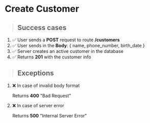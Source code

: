 # Create Customer

> ## Success cases

1. ✅ User sends a **POST** request to route **/customers**
2. ✅ User sends in the **Body**: { name, phone_number, birth_date }
3. ✅ Server creates an active customer in the database
4. ✅ Returns **201** with the customer info

> ## Exceptions

1. ❌ In case of invalid body format

    Returns **400** "Bad Request"

2. ❌ In case of server error

    Returns **500** "Internal Server Error"